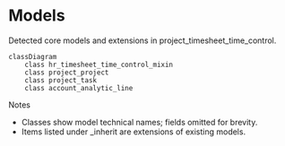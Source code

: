 # Models

Detected core models and extensions in project_timesheet_time_control.

```mermaid
classDiagram
    class hr_timesheet_time_control_mixin
    class project_project
    class project_task
    class account_analytic_line
```

Notes
- Classes show model technical names; fields omitted for brevity.
- Items listed under _inherit are extensions of existing models.
